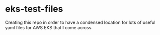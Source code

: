 # eks-test-files

Creating this repo in order to have a condensed location for lots of useful yaml files for AWS EKS that I come across
